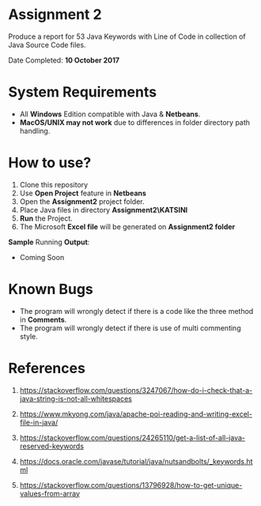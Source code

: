 # Assignment 2

Produce a report for 53 Java Keywords with Line of Code in collection of Java Source Code files.

Date Completed: **10 October 2017**

# System Requirements

- All **Windows** Edition compatible with Java & **Netbeans**.
- **MacOS/UNIX may not work** due to differences in folder directory path handling. 

# How to use?

1. Clone this repository
2. Use **Open Project** feature in **Netbeans**
3. Open the **Assignment2** project folder.
4. Place Java files in directory **Assignment2\KATSINI**
5. **Run** the Project. 
6. The Microsoft **Excel file** will be generated on **Assignment2 folder**

**Sample** Running **Output**:
 
- Coming Soon 
 

# Known Bugs

- The program will wrongly detect if there is a code like the three method in **Comments**.
- The program will wrongly detect if there is use of multi commenting style.

# References

1. https://stackoverflow.com/questions/3247067/how-do-i-check-that-a-java-string-is-not-all-whitespaces

2. https://www.mkyong.com/java/apache-poi-reading-and-writing-excel-file-in-java/ 

3. https://stackoverflow.com/questions/24265110/get-a-list-of-all-java-reserved-keywords

4. https://docs.oracle.com/javase/tutorial/java/nutsandbolts/_keywords.html

5. https://stackoverflow.com/questions/13796928/how-to-get-unique-values-from-array
